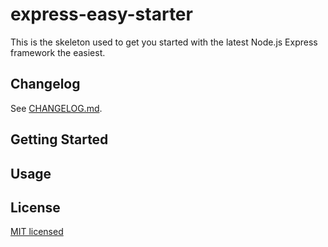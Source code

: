# express-easy-starter

This is the skeleton used to get you started with the latest Node.js Express framework the easiest.

## Changelog

See [CHANGELOG.md](./CHANGELOG.md).

## Getting Started

## Usage

## License

[MIT licensed](./LICENSE.txt)